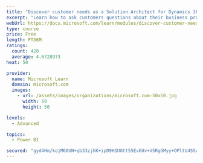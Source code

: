 ```yaml
---
title: "Discover customer needs as a Solution Architect for Dynamics 365 and Power Platform"
excerpt: "Learn how to ask customers questions about their business processes and feature requirements to create a viable solution."
webUrl: https://docs.microsoft.com/learn/modules/discover-customer-needs/
type: course
price: Free
length: PT36M
ratings:
  count: 428
  average: 4.6728973
heat: 50

provider:
  name: Microsoft Learn
  domain: microsoft.com
  images:
    - url: /assets/images/organizations/microsoft.com-50x50.jpg
      width: 50
      height: 50

levels:
  - Advanced

topics:
  - Power BI

secured: "gyd4Hm/kojM60UN+qb33zjhK+ipD9H1UGtt55Ev6Uv+V5RgGMyy+OPltU4SSg8GTeI28r9bSP7AogwpYznltncIZlCfICNyQOI3AWg1ed9+uTJd++gsMCb1VNSuWI5XdS/ULgdGtbSf2HsheWuViH+QuF1CwBbaxsGFrbfsfYY/7wLIk8SVkLnEAWC7oFkowmkBlN+HiO6R/60d2TH1SisxrmGUjuyCEkLVfYRXQ734t54xsgX66jsNGRK44nXbHyH8jZKfeFyR7dCKjcnPwx90whSGUUQrZNFU2VVzPOYW3zoauIj7+uZIn0vEh35jLt1Nh23evdE2p7R/9Dl4TCFZHzva3xkfpzryRzTuknK32jAPaLdYnjtQAEsR2edyWrXCAVGfXk/KjVK0QWwiZHbbURVqHuwZ/8OF0NTWYKog=;fVv2VWdf+JFbb18kv1njew=="
---
```


